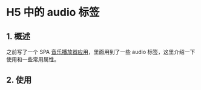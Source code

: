 # H5 中的 audio 标签

## 1. 概述

之前写了一个 SPA [音乐播放器应用](https://elgara.gitee.io/demo/vv/#/)，里面用到了一些 audio 标签，这里介绍一下使用和一些常用属性。

## 2. 使用

 
 <comment-comment/> 
 